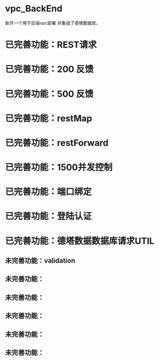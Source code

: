 # vpc_BackEnd
新开一个用于后端vpc部署 并集成了德塔数据库，
# 已完善功能：REST请求
# 已完善功能：200 反馈
# 已完善功能：500 反馈
# 已完善功能：restMap
# 已完善功能：restForward
# 已完善功能：1500并发控制
# 已完善功能：端口绑定
# 已完善功能：登陆认证
# 已完善功能：德塔数据数据库请求UTIL

## 未完善功能：validation
## 未完善功能：
## 未完善功能：
## 未完善功能：
## 未完善功能：
## 未完善功能：

